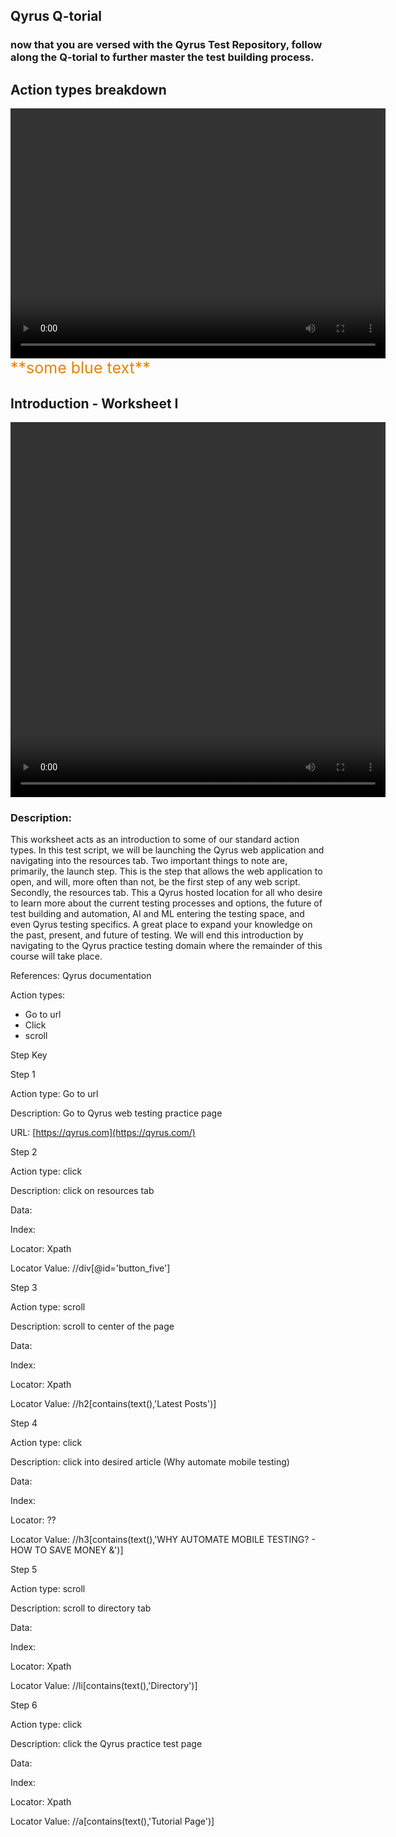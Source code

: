 ## Qyrus Q-torial

### now that you are versed with the Qyrus Test Repository, follow along the Q-torial to further master the test building process.

## Action types breakdown 

<video width="600px" height="400px" border-style= "solid" border-size= 3px border-color= "#E98305" controls>
  <source src="https://vidww.s3.us-east-2.amazonaws.com/Clip+8+-+worksheet+1.mp4"type="video/mp4">
</video>
<span style="color:#E98305;font-size:25px"> **some blue text**</span>

## Introduction - Worksheet I 

<video width="600px" height="600px" controls>
  <source src="/_webrepo/_projectcreation/../../_media/_videos/_webVideos/Clip8-worksheet1.mp4" type="video/mp4">
</video>


### Description:

This worksheet acts as an introduction to some of our standard action types. In this test script, we will be launching the Qyrus web application and navigating into the resources tab. Two important things to note are, primarily, the launch step. This is the step that allows the web application to open, and will, more often than not, be the first step of any web script. Secondly, the resources tab. This a Qyrus hosted location for all who desire to learn more about the current testing processes and options, the future of test building and automation, AI and ML entering the testing space, and even Qyrus testing specifics. A great place to expand your knowledge on the past, present, and future of testing. We will end this introduction by navigating to the Qyrus practice testing domain where the remainder of this course will take place.

References: Qyrus documentation

Action types:

- Go to url
- Click
- scroll

Step Key

Step 1

Action type: Go to url

Description: Go to Qyrus web testing practice page

URL: [https://qyrus.com](https://qyrus.com/)

Step 2

Action type: click

Description: click on resources tab

Data:

Index:

Locator: Xpath

Locator Value: //div[@id=&#39;button\_five&#39;]

Step 3

Action type: scroll

Description: scroll to center of the page

Data:

Index:

Locator: Xpath

Locator Value: //h2[contains(text(),&#39;Latest Posts&#39;)]

Step 4

Action type: click

Description: click into desired article (Why automate mobile testing)

Data:

Index:

Locator: ??

Locator Value: //h3[contains(text(),&#39;WHY AUTOMATE MOBILE TESTING? - HOW TO SAVE MONEY &amp;&#39;)]

Step 5

Action type: scroll

Description: scroll to directory tab

Data:

Index:

Locator: Xpath

Locator Value: //li[contains(text(),&#39;Directory&#39;)]

Step 6

Action type: click

Description: click the Qyrus practice test page

Data:

Index:

Locator: Xpath

Locator Value: //a[contains(text(),&#39;Tutorial Page&#39;)]